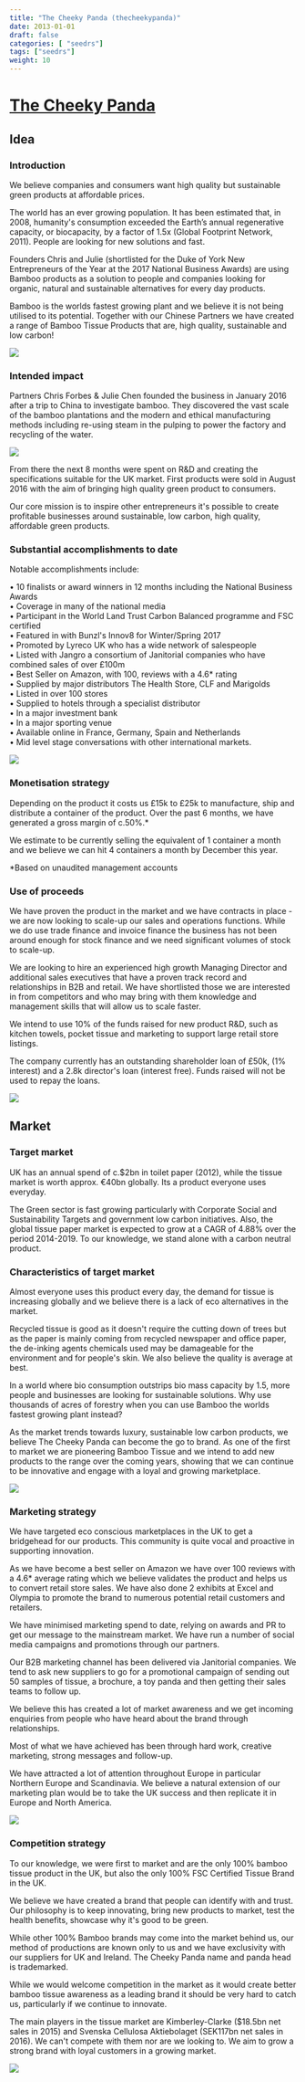 ```yaml
---
title: "The Cheeky Panda (thecheekypanda)"
date: 2013-01-01
draft: false
categories: [ "seedrs"]
tags: ["seedrs"]
weight: 10
---
```


# [The Cheeky Panda](https://www.seedrs.com/thecheekypanda)

## Idea

### Introduction

We believe companies and consumers want high quality but sustainable green products at affordable prices.

The world has an ever growing population. It has been estimated that, in 2008, humanity's consumption exceeded the Earth’s annual regenerative capacity, or biocapacity, by a factor of 1.5x (Global Footprint Network, 2011). People are looking for new solutions and fast.

Founders Chris and Julie (shortlisted for the Duke of York New Entrepreneurs of the Year at the 2017 National Business Awards) are using Bamboo products as a solution to people and companies looking for organic, natural and sustainable alternatives for every day products.

Bamboo is the worlds fastest growing plant and we believe it is not being utilised to its potential. Together with our Chinese Partners we have created a range of Bamboo Tissue Products that are, high quality, sustainable and low carbon!

![](/img/seedrs/uploads/startup/section_image/image/12341/ho9aksaqgkrdfod8fzytzia8s8zvagd/Picture11.png?rect=0%2C0%2C940%2C382&w=600&fit=clip&s=2ecd3436156110ecf58b5ff189e6f007)

### Intended impact

Partners Chris Forbes &amp; Julie Chen founded the business in January 2016 after a trip to China to investigate bamboo. They discovered the vast scale of the bamboo plantations and the modern and ethical manufacturing methods including re-using steam in the pulping to power the factory and recycling of the water.

![](/img/seedrs/uploads/startup/section_image/image/12343/cwr6e1gkbavf29atl0ojkn18cy8k526/Picture13.png?rect=0%2C0%2C863%2C558&w=600&fit=clip&s=19802d66cea0deaf720387cdcd40d8a2)

From there the next 8 months were spent on R&amp;D and creating the specifications suitable for the UK market. First products were sold in August 2016 with the aim of bringing high quality green product to consumers.

Our core mission is to inspire other entrepreneurs it's possible to create profitable businesses around sustainable, low carbon, high quality, affordable green products.

### Substantial accomplishments to date

Notable accomplishments include:

• 10 finalists or award winners in 12 months including the National Business Awards <br>• Coverage in many of the national media <br>• Participant in the World Land Trust Carbon Balanced programme and FSC certified <br>• Featured in with Bunzl's Innov8 for Winter/Spring 2017 <br>• Promoted by Lyreco UK who has a wide network of salespeople <br>• Listed with Jangro a consortium of Janitorial companies who have combined sales of over £100m <br>• Best Seller on Amazon, with 100, reviews with a 4.6* rating <br>• Supplied by major distributors The Health Store, CLF and Marigolds <br>• Listed in over 100 stores <br>• Supplied to hotels through a specialist distributor <br>• In a major investment bank <br>• In a major sporting venue <br>• Available online in France, Germany, Spain and Netherlands <br>• Mid level stage conversations with other international markets.

![](/img/seedrs/uploads/startup/section_image/image/12344/3rkqot4vgcrbp7z69ijhjr1varewhc/Picture14.png?rect=-4%2C0%2C654%2C891&w=600&fit=clip&s=39bbb35ed9b087f5d3c128fd960d1566)

### Monetisation strategy

Depending on the product it costs us £15k to £25k to manufacture, ship and distribute a container of the product. Over the past 6 months, we have generated a gross margin of c.50%.*

We estimate to be currently selling the equivalent of 1 container a month and we believe we can hit 4 containers a month by December this year.

*Based on unaudited management accounts

### Use of proceeds

We have proven the product in the market and we have contracts in place - we are now looking to scale-up our sales and operations functions. While we do use trade finance and invoice finance the business has not been around enough for stock finance and we need significant volumes of stock to scale-up.

We are looking to hire an experienced high growth Managing Director and additional sales executives that have a proven track record and relationships in B2B and retail. We have shortlisted those we are interested in from competitors and who may bring with them knowledge and management skills that will allow us to scale faster.

We intend to use 10% of the funds raised for new product R&amp;D, such as kitchen towels, pocket tissue and marketing to support large retail store listings.

The company currently has an outstanding shareholder loan of £50k, (1% interest) and a 2.8k director's loan (interest free). Funds raised will not be used to repay the loans.

![](/img/seedrs/uploads/startup/section_image/image/12342/tt75mf76ye6ezxccrffa141daaiqc18/Picture12.png?rect=0%2C0%2C940%2C920&w=600&fit=clip&s=a40a6cb3d30651eca9bd79bd50ca6f05)

## Market

### Target market

UK has an annual spend of c.$2bn in toilet paper (2012), while the tissue market is worth approx. €40bn globally. Its a product everyone uses everyday.

The Green sector is fast growing particularly with Corporate Social and Sustainability Targets and government low carbon initiatives. Also, the global tissue paper market is expected to grow at a CAGR of 4.88% over the period 2014-2019. To our knowledge, we stand alone with a carbon neutral product.

### Characteristics of target market

Almost everyone uses this product every day, the demand for tissue is increasing globally and we believe there is a lack of eco alternatives in the market.

Recycled tissue is good as it doesn't require the cutting down of trees but as the paper is mainly coming from recycled newspaper and office paper, the de-inking agents chemicals used may be damageable for the environment and for people's skin. We also believe the quality is average at best.

In a world where bio consumption outstrips bio mass capacity by 1.5, more people and businesses are looking for sustainable solutions. Why use thousands of acres of forestry when you can use Bamboo the worlds fastest growing plant instead?

As the market trends towards luxury, sustainable low carbon products, we believe The Cheeky Panda can become the go to brand. As one of the first to market we are pioneering Bamboo Tissue and we intend to add new products to the range over the coming years, showing that we can continue to be innovative and engage with a loyal and growing marketplace.

![](/img/seedrs/uploads/startup/section_image/image/12345/s1k5yvn3zjlwaxp2muv3asupcxa5jnb/Screen_Shot_2017-07-18_at_17.28.01.png?rect=0%2C0%2C950%2C424&w=600&fit=clip&s=cb3a005f1884a55d726f9080f557f379)

### Marketing strategy

We have targeted eco conscious marketplaces in the UK to get a bridgehead for our products. This community is quite vocal and proactive in supporting innovation.

As we have become a best seller on Amazon we have over 100 reviews with a 4.6* average rating which we believe validates the product and helps us to convert retail store sales. We have also done 2 exhibits at Excel and Olympia to promote the brand to numerous potential retail customers and retailers.

We have minimised marketing spend to date, relying on awards and PR to get our message to the mainstream market. We have run a number of social media campaigns and promotions through our partners.

Our B2B marketing channel has been delivered via Janitorial companies. We tend to ask new suppliers to go for a promotional campaign of sending out 50 samples of tissue, a brochure, a toy panda and then getting their sales teams to follow up.

We believe this has created a lot of market awareness and we get incoming enquiries from people who have heard about the brand through relationships.

Most of what we have achieved has been through hard work, creative marketing, strong messages and follow-up.

We have attracted a lot of attention throughout Europe in particular Northern Europe and Scandinavia. We believe a natural extension of our marketing plan would be to take the UK success and then replicate it in Europe and North America.

![](/img/seedrs/uploads/startup/section_image/image/12346/emckliguys4xt8b177i0y8dmk8dmpdm/Picture16.png?rect=1%2C0%2C939%2C1088&w=600&fit=clip&s=917b3375025107f4a6c1159262938cea)

### Competition strategy

To our knowledge, we were first to market and are the only 100% bamboo tissue product in the UK, but also the only 100% FSC Certified Tissue Brand in the UK.

We believe we have created a brand that people can identify with and trust. Our philosophy is to keep innovating, bring new products to market, test the health benefits, showcase why it's good to be green.

While other 100% Bamboo brands may come into the market behind us, our method of productions are known only to us and we have exclusivity with our suppliers for UK and Ireland. The Cheeky Panda name and panda head is trademarked.

While we would welcome competition in the market as it would create better bamboo tissue awareness as a leading brand it should be very hard to catch us, particularly if we continue to innovate.

The main players in the tissue market are Kimberley-Clarke ($18.5bn net sales in 2015) and Svenska Cellulosa Aktiebolaget (SEK117bn net sales in 2016). We can't compete with them nor are we looking to. We aim to grow a strong brand with loyal customers in a growing market.

![](/img/seedrs/uploads/startup/section_image/image/12347/dwfevorqqttpukfpt1dwn548zq5f0mv/Picture17.png?rect=0%2C0%2C940%2C767&w=600&fit=clip&s=3ec6a33ed1ca810b0be19ac576e6cac8)

